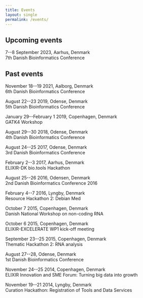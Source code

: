 ```yaml
---
title: Events
layout: single
permalink: /events/
---
```


## Upcoming events

7--8 September 2023, Aarhus, Denmark  
7th Danish Bioinformatics Conference

## Past events

November 18--19 2021, Aalborg, Denmark  
6th Danish Bioinformatics Conference

August 22--23 2019, Odense, Denmark  
5th Danish Bioinformatics Conference

January 29--February 1 2019, Copenhagen, Denmark  
GATK4 Workshop

August 29--30 2018, Odense, Denmark  
4th Danish Bioinformatics Conference

August 24--25 2017, Odense, Denmark  
3rd Danish Bioinformatics Conference

February 2--3 2017, Aarhus, Denmark  
ELIXIR-DK bio.tools Hackathon

August 25--26 2016, Odensen, Denmark  
2nd Danish Bioinformatics Conference 2016

February 4--7 2016, Lyngby, Denmark  
Resource Hackathon 2: Debian Med

October 7 2015, Copenhagen, Denmark  
Danish National Workshop on non-coding RNA

October 6 2015, Copenhagen, Denmark  
ELIXIR-EXCELERATE WP1 kick-off meeting

September 23--25 2015, Copenhagen, Denmark  
Thematic Hackathon 2: RNA analysis

August 27--28, Odense, Denmark  
1st Danish Bioinformatics Conference

November 24--25 2014, Copenhagen, Denmark  
ELIXIR Innovation and SME Forum: Turning big data into growth

November 19--21 2014, Lyngby, Denmark  
Curation Hackathon: Registration of Tools and Data Services

